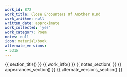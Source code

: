 ```yaml
---
work_id: 872
work_title: Close Encounters Of Another Kind
work_written: null
written_date: approximate
work_collected: 'yes'
work_category: Poem
notes: null
icon: material/book
alternate_versions:
- 5316
---
```


{{ section_title() }}
{{ work_info() }}
{{ notes_section() }}
{{ appearances_section() }}
{{ alternate_versions_section() }}